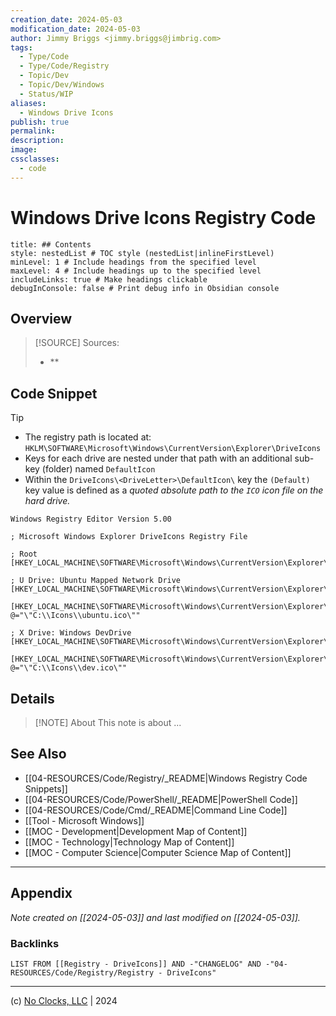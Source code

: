 ```yaml
---
creation_date: 2024-05-03
modification_date: 2024-05-03
author: Jimmy Briggs <jimmy.briggs@jimbrig.com>
tags:
  - Type/Code
  - Type/Code/Registry
  - Topic/Dev
  - Topic/Dev/Windows
  - Status/WIP
aliases:
  - Windows Drive Icons
publish: true
permalink:
description:
image:
cssclasses:
  - code
---
```


# Windows Drive Icons Registry Code

```table-of-contents
title: ## Contents 
style: nestedList # TOC style (nestedList|inlineFirstLevel)
minLevel: 1 # Include headings from the specified level
maxLevel: 4 # Include headings up to the specified level
includeLinks: true # Make headings clickable
debugInConsole: false # Print debug info in Obsidian console
```

## Overview

> [!SOURCE] Sources:
> - **

## Code Snippet

> [!TIP]
> - The registry path is located at: `HKLM\SOFTWARE\Microsoft\Windows\CurrentVersion\Explorer\DriveIcons`
> - Keys for each drive are nested under that path with an additional sub-key (folder) named `DefaultIcon`
> - Within the `DriveIcons\<DriveLetter>\DefaultIcon\` key the `(Default)` key value is defined as a *quoted absolute path to the `ICO` icon file on the hard drive.*

```registry
Windows Registry Editor Version 5.00

; Microsoft Windows Explorer DriveIcons Registry File

; Root
[HKEY_LOCAL_MACHINE\SOFTWARE\Microsoft\Windows\CurrentVersion\Explorer\DriveIcons]

; U Drive: Ubuntu Mapped Network Drive
[HKEY_LOCAL_MACHINE\SOFTWARE\Microsoft\Windows\CurrentVersion\Explorer\DriveIcons\U]

[HKEY_LOCAL_MACHINE\SOFTWARE\Microsoft\Windows\CurrentVersion\Explorer\DriveIcons\U\DefaultIcon]
@="\"C:\\Icons\\ubuntu.ico\""

; X Drive: Windows DevDrive
[HKEY_LOCAL_MACHINE\SOFTWARE\Microsoft\Windows\CurrentVersion\Explorer\DriveIcons\X]

[HKEY_LOCAL_MACHINE\SOFTWARE\Microsoft\Windows\CurrentVersion\Explorer\DriveIcons\X\DefaultIcon]
@="\"C:\\Icons\\dev.ico\""
```

## Details

> [!NOTE] About
> This note is about ...

## See Also

- [[04-RESOURCES/Code/Registry/_README|Windows Registry Code Snippets]]
- [[04-RESOURCES/Code/PowerShell/_README|PowerShell Code]]
- [[04-RESOURCES/Code/Cmd/_README|Command Line Code]]
- [[Tool - Microsoft Windows]]
- [[MOC - Development|Development Map of Content]]
- [[MOC - Technology|Technology Map of Content]]
- [[MOC - Computer Science|Computer Science Map of Content]]


***

## Appendix

*Note created on [[2024-05-03]] and last modified on [[2024-05-03]].*

### Backlinks

```dataview
LIST FROM [[Registry - DriveIcons]] AND -"CHANGELOG" AND -"04-RESOURCES/Code/Registry/Registry - DriveIcons"
```

***

(c) [No Clocks, LLC](https://github.com/noclocks) | 2024